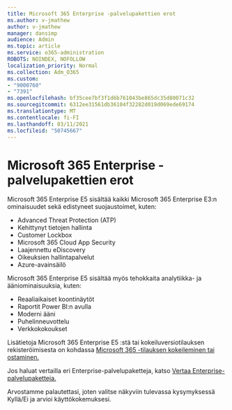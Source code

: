 ```yaml
---
title: Microsoft 365 Enterprise -palvelupakettien erot
ms.author: v-jmathew
author: v-jmathew
manager: dansimp
audience: Admin
ms.topic: article
ms.service: o365-administration
ROBOTS: NOINDEX, NOFOLLOW
localization_priority: Normal
ms.collection: Adm_O365
ms.custom:
- "9000760"
- "7391"
ms.openlocfilehash: bf35cee7bf3f1d6b761043be865dc35d80071c32
ms.sourcegitcommit: 6312ee31561db36104f32282d019d069ede69174
ms.translationtype: MT
ms.contentlocale: fi-FI
ms.lasthandoff: 03/11/2021
ms.locfileid: "50745667"
---
```

# <a name="microsoft-365-enterprise-plan-differences"></a>Microsoft 365 Enterprise -palvelupakettien erot

Microsoft 365 Enterprise E5 sisältää kaikki Microsoft 365 Enterprise E3:n ominaisuudet sekä edistyneet suojaustoimet, kuten:

- Advanced Threat Protection (ATP)
- Kehittynyt tietojen hallinta
- Customer Lockbox
- Microsoft 365 Cloud App Security
- Laajennettu eDiscovery
- Oikeuksien hallintapalvelut
- Azure-avainsäilö

Microsoft 365 Enterprise E5 sisältää myös tehokkaita analytiikka- ja ääniominaisuuksia, kuten:

- Reaaliaikaiset koontinäytöt
- Raportit Power BI:n avulla
- Moderni ääni
- Puhelinneuvottelu
- Verkkokokoukset

Lisätietoja Microsoft 365 Enterprise E5 :stä tai kokeiluversiotilauksen rekisteröimisesta on kohdassa [Microsoft 365 -tilauksen kokeileminen tai ostaminen.](https://go.microsoft.com/fwlink/?linkid=2099673)

Jos haluat vertailla eri Enterprise-palvelupaketteja, katso [Vertaa Enterprise-palvelupaketteja.](https://go.microsoft.com/fwlink/?linkid=2097200)

Arvostamme palautettasi, joten valitse näkyviin tulevassa kysymyksessä Kyllä/Ei ja arvioi käyttökokemuksesi.
